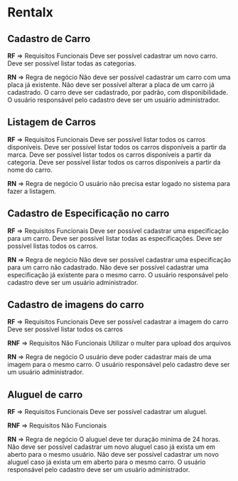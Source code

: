 # Rentalx

## Cadastro de Carro

**RF** => Requisitos Funcionais
Deve ser possível cadastrar um novo carro.
Deve ser possível listar todas as categorias.

**RN** => Regra de negócio
Não deve ser possível cadastrar um carro com uma placa já existente.
Não deve ser possível alterar a placa de um carro já cadastrado.
O carro deve ser cadastrado, por padrão, com disponibilidade.
O usuário responsável pelo cadastro deve ser um usuário administrador.
## Listagem de Carros

**RF** => Requisitos Funcionais
Deve ser possível listar todos os carros disponíveis.
Deve ser possível listar todos os carros disponíveis a partir da marca.
Deve ser possível listar todos os carros disponíveis a partir da categoria.
Deve ser possível listar todos os carros disponíveis a partir da nome do carro.

**RN** => Regra de negócio
O usuário não precisa estar logado no sistema para fazer a listagem.

## Cadastro de Especificação no carro

**RF** => Requisitos Funcionais
Deve ser possível cadastrar uma especificação para um carro.
Deve ser possível listar todas as especificações.
Deve ser possível listas todos os carros.

**RN** => Regra de negócio
Não deve ser possível cadastrar uma especificação para um carro não cadastrado.
Não deve ser possível cadastrar uma especificação já existente para o mesmo carro.
O usuário responsável pelo cadastro deve ser um usuário administrador.

## Cadastro de imagens do carro

**RF** => Requisitos Funcionais
Deve ser possível cadastrar a imagem do carro
Deve ser possível listar todos os carros

**RNF** => Requisitos Não Funcionais
Utilizar o multer para upload dos arquivos

**RN** => Regra de negócio
O usuário deve poder cadastrar mais de uma imagem para o mesmo carro.
O usuário responsável pelo cadastro deve ser um usuário administrador.

## Aluguel de carro

**RF** => Requisitos Funcionais
Deve ser possível cadastrar um aluguel.

**RNF** => Requisitos Não Funcionais

**RN** => Regra de negócio
O aluguel deve ter duração miníma de 24 horas.
Não deve ser possível cadastrar um novo aluguel caso já exista um em aberto para o mesmo usuário.
Não deve ser possível cadastrar um novo aluguel caso já exista um em aberto para o mesmo carro.
O usuário responsável pelo cadastro deve ser um usuário administrador.